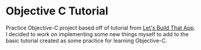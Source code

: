 # Objective C Tutorial

Practice Objective-C project based off of tutorial from [Let's Build That App](https://www.youtube.com/watch?v=ADyiVY5wiVk).
I decided to work on implementing some new things myself to add to the basic tutorial created as some practice for learning Objective-C.
